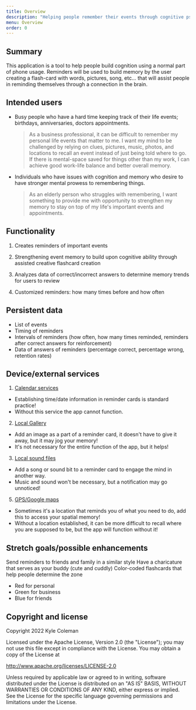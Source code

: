 ```yaml
---
title: Overview
description: "Helping people remember their events through cognitive psychology tools."
menu: Overview
order: 0
---
```


## Summary

This application is a tool to help people build cognition using a normal part of phone usage. Reminders will be used to build memory by the user creating a flash-card with words, pictures, song, etc... that will assist people in reminding themselves through a connection in the brain.

## Intended users

* Busy people who have a hard time keeping track of their life events; birthdays, anniversaries, doctors appointments.

  > As a business professional, it can be difficult to remember my personal life events that matter to me. I want my mind to be challenged by relying on clues, pictures, music, photos, and locations to recall an event instead of just being told where to go. If there is mental-space saved for things other than my work, I can achieve good work-life balance and better overall memory.

* Individuals who have issues with cognition and memory who desire to have stronger mental prowess to remembering things.

  > As an elderly person who struggles with remembering, I want something to provide me with opportunity to strengthen my memory to stay on top of my life's important events and appointments.

## Functionality

1. Creates reminders of important events

2. Strengthening event memory to build upon cognitive ability through assisted creative flashcard creation

3. Analyzes data of correct/incorrect answers to determine memory trends for users to review

4. Customized reminders: how many times before and how often


## Persistent data

* List of events
* Timing of reminders
* Intervals of reminders (how often, how many times reminded, reminders after correct answers for reinforcement)
* Data of answers of reminders (percentage correct, percentage wrong, retention rates)

## Device/external services

1. <a href="https://developer.android.com/reference/android/provider/CalendarContract?hl=en" title="Android calender notes">Calendar services</a>
* Establishing time/date information in reminder cards is standard practice!
* Without this service the app cannot function.

2. <a href="https://developer.android.com/training/data-storage/shared/media" title="Media information from android">Local Gallery</a>
* Add an image as a part of a reminder card, it doesn't have to give it away, but it may jog your memory!
* It's not necessary for the entire function of the app, but it helps!

3. <a href="https://developer.android.com/training/data-storage/shared/media" title="Media information from android">Local sound files</a>
* Add a song or sound bit to a reminder card to engage the mind in another way.
* Music and sound won't be necessary, but a notification may go unnoticed!

5. <a href="https://developers.google.com/maps/documentation/urls/android-intents" title="Documentation for android">GPS/Google maps</a>
* Sometimes it's a location that reminds you of what you need to do, add this to access your spatial memory!
* Without a location established, it can be more difficult to recall where you are supposed to be, but the app will function without it!

## Stretch goals/possible enhancements 

Send reminders to friends and family in a similar style
Have a charicature that serves as your buddy (cute and cuddly)
Color-coded flashcards that help people determine the zone
* Red for personal
* Green for business
* Blue for friends

## Copyright and license

Copyright 2022 Kyle Coleman

Licensed under the Apache License, Version 2.0 (the "License"); you may not use this file except in compliance with the License. You may obtain a copy of the License at

   http://www.apache.org/licenses/LICENSE-2.0
   
Unless required by applicable law or agreed to in writing, software distributed under the License is distributed on an "AS IS" BASIS, WITHOUT WARRANTIES OR CONDITIONS OF ANY KIND, either express or implied. See the License for the specific language governing permissions and limitations under the License.
